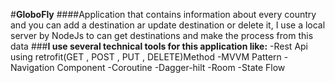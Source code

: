 #__GloboFly__
####Application that contains information about every country and you can add a destination ar update destination or delete it, I use a local server by NodeJs to can get destinations and make the process from this data 
###__I use several technical tools for this application like:__
-Rest Api using retrofit(GET , POST , PUT , DELETE)Method
-MVVM Pattern
-Navigation Component
-Coroutine
-Dagger-hilt
-Room
-State Flow
